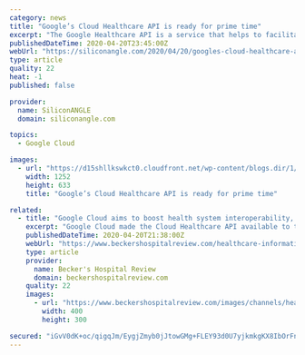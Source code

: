 ```yaml
---
category: news
title: "Google’s Cloud Healthcare API is ready for prime time"
excerpt: "The Google Healthcare API is a service that helps to facilitate the exchange of data between healthcare applications and services that run on Google’s cloud. It enables healthcare providers to ingest and manage data from multiple inputs and systems, and analyze that data using artificial intelligence and machine learning-based tools."
publishedDateTime: 2020-04-20T23:45:00Z
webUrl: "https://siliconangle.com/2020/04/20/googles-cloud-healthcare-api-ready-prime-time/"
type: article
quality: 22
heat: -1
published: false

provider:
  name: SiliconANGLE
  domain: siliconangle.com

topics:
  - Google Cloud

images:
  - url: "https://d15shllkswkct0.cloudfront.net/wp-content/blogs.dir/1/files/2020/04/Google-Cloud-Healthcare-API.png"
    width: 1252
    height: 633
    title: "Google’s Cloud Healthcare API is ready for prime time"

related:
  - title: "Google Cloud aims to boost health system interoperability, data analytics with API release: 5 details"
    excerpt: "Google Cloud made the Cloud Healthcare API available to the entire healthcare industry, allowing organizations to ingest and manage key healthcare data. Five things to know: 1. The API applies analytics and machine learning in real time and at scale to help organizations understand data inputs. Users can also interact with the data through web ..."
    publishedDateTime: 2020-04-20T21:38:00Z
    webUrl: "https://www.beckershospitalreview.com/healthcare-information-technology/google-cloud-aims-to-boost-health-system-interoperability-data-analytics-with-api-release-5-details.html"
    type: article
    provider:
      name: Becker's Hospital Review
      domain: beckershospitalreview.com
    quality: 22
    images:
      - url: "https://www.beckershospitalreview.com/images/channels/healthcare-information-technology/6.jpg"
        width: 400
        height: 300

secured: "iGvV0dK+oc/qigqJm/EygjZmyb0jJtowGMg+FLEY93d0U7yjkmkgKX8IbOrFnKzzQ4wVHi+uLumddzg1IiW190pELVb7MjMKZ8r/j9Yj72JxAXMd9VsonEPGOz8svEyRD5zYEqoOKKl0Ch5xlNZ9QbsJzI0N9gCUWxh2B3kayMmKmFqvWcboSsva9DGwdwzFSZlzS6wou/JmZV8P2BPaNPEBuAGfeW6Sv1Mf5Wsh4IFwl7Naa8TvY5rso2OnE0NTU9vdG/MYCHluTXiXzs0H/3LWtasZDjKlKSSLvMNqHCU8lAUkJUJg5zfK5fLVRB0cKrZ8QNGbAzWINiK1YTB49/hUUdL2qLIAp/K3s7zQPDpnBOyXd9S70LMsvVNw5eY8TQ4BROVdmdokCtMDoaIyYAjMmFAvuxk+cXjiKfLcRx+003K6CdBJHGf05BegGu+dckboi5EfK0wStijc3CP52/9Kl0lLWXIDrh+aQtV4tGw=;qEbqyi1rIdHg1Hvda0ez6Q=="
---
```


